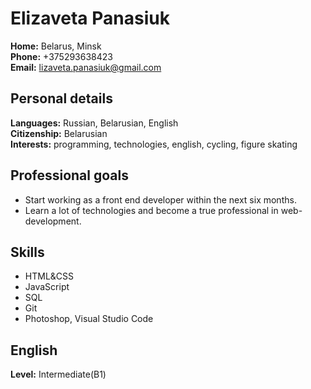 # Elizaveta Panasiuk

**Home:** Belarus, Minsk  
**Phone:** +375293638423  
**Email:** lizaveta.panasiuk@gmail.com

## Personal details  
**Languages:** Russian, Belarusian, English  
**Citizenship:** Belarusian  
**Interests:** programming, technologies, english, cycling, figure skating

## Professional goals
* Start working as a front end developer within the next six months.  
* Learn a lot of technologies and become a true professional in web-development.

## Skills
* HTML&CSS  
* JavaScript  
* SQL  
* Git  
* Photoshop, Visual Studio Code

## English 
**Level:** Intermediate(B1)